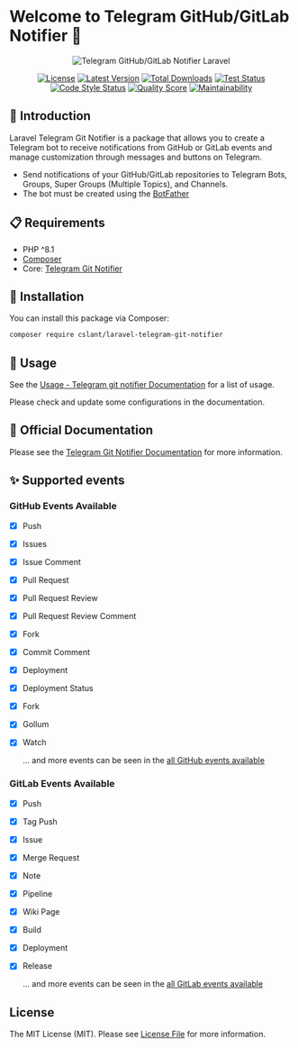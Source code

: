 # Welcome to Telegram GitHub/GitLab Notifier 👋

<p align="center">
  <img alt="Telegram GitHub/GitLab Notifier Laravel" src="https://github.com/cslant/laravel-telegram-git-notifier/blob/main/resources/images/telegram-git-notifier-laravel.png" />
</p>

<p align="center">
<a href="#"><img src="https://img.shields.io/github/license/cslant/laravel-telegram-git-notifier.svg?style=flat-square" alt="License"></a>
<a href="https://github.com/cslant/laravel-telegram-git-notifier/releases"><img src="https://img.shields.io/github/release/cslant/laravel-telegram-git-notifier.svg?style=flat-square" alt="Latest Version"></a>
<a href="https://packagist.org/packages/cslant/laravel-telegram-git-notifier"><img src="https://img.shields.io/packagist/dt/cslant/laravel-telegram-git-notifier.svg?style=flat-square" alt="Total Downloads"></a>
<a href="https://github.com/cslant/laravel-telegram-git-notifier/actions/workflows/setup_test.yml"><img src="https://img.shields.io/github/actions/workflow/status/cslant/laravel-telegram-git-notifier/setup_test.yml?label=tests&branch=main" alt="Test Status"></a>
<a href="https://github.com/cslant/laravel-telegram-git-notifier/actions/workflows/php-cs-fixer.yml"><img src="https://img.shields.io/github/actions/workflow/status/cslant/laravel-telegram-git-notifier/php-cs-fixer.yml?label=code%20style&branch=main" alt="Code Style Status"></a>
<a href="https://scrutinizer-ci.com/g/cslant/laravel-telegram-git-notifier"><img src="https://img.shields.io/scrutinizer/g/cslant/laravel-telegram-git-notifier.svg?style=flat-square" alt="Quality Score"></a>
<a href="https://codeclimate.com/github/cslant/laravel-telegram-git-notifier/maintainability"><img src="https://api.codeclimate.com/v1/badges/a4f72c7bdd4200cf3dda/maintainability" alt="Maintainability"></a>
</p>

## 📝 Introduction

Laravel Telegram Git Notifier is a package that allows you to create a Telegram bot to receive notifications from GitHub
or GitLab events and manage customization through messages and buttons on Telegram.

- Send notifications of your GitHub/GitLab repositories to Telegram Bots, Groups, Super Groups (Multiple Topics), and
  Channels.
- The bot must be created using the [BotFather](https://core.telegram.org/bots#6-botfather)

## 📋 Requirements

- PHP ^8.1
- [Composer](https://getcomposer.org/)
- Core: [Telegram Git Notifier](https://github.com/cslant/telegram-git-notifier.git)

## 🔧 Installation

You can install this package via Composer:

```bash
composer require cslant/laravel-telegram-git-notifier
```

## 🚀 Usage

See the [Usage - Telegram git notifier Documentation](https://docs.cslant.com/telegram-git-notifier/usage/first_test)
for a list of usage.

Please check and update some configurations in the documentation.

## 📖 Official Documentation

Please see the [Telegram Git Notifier Documentation](https://docs.cslant.com/telegram-git-notifier/) for more
information.

## ✨ Supported events

### GitHub Events Available

- [x] Push
- [x] Issues
- [x] Issue Comment
- [x] Pull Request
- [x] Pull Request Review
- [x] Pull Request Review Comment
- [x] Fork
- [x] Commit Comment
- [x] Deployment
- [x] Deployment Status
- [x] Fork
- [x] Gollum
- [x] Watch

  ... and more events can be seen in the [all GitHub events available](https://docs.cslant.com/telegram-git-notifier/prologue/event-availability/github)

### GitLab Events Available

- [x] Push
- [x] Tag Push
- [x] Issue
- [x] Merge Request
- [x] Note
- [x] Pipeline
- [x] Wiki Page
- [x] Build
- [x] Deployment
- [x] Release

  ... and more events can be seen in the [all GitLab events available](https://docs.cslant.com/telegram-git-notifier/prologue/event-availability/gitlab)

## License

The MIT License (MIT). Please see [License File](LICENSE) for more information.

